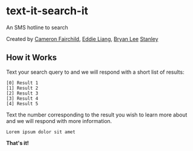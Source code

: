 # text-it-search-it
An SMS hotline to search

Created by [Cameron Fairchild](https://github.com/camfairchild/), [Eddie Liang](https://github.com/edd1eliang/), [Bryan Lee](https://github.com/B-lee71/) [Stanley](https://github.com/stanley021/)

## How it Works
Text your search query to <number> and we will respond with a short list of results:  
  
    [0] Result 1
    [1] Result 2
    [2] Result 3
    [3] Result 4
    [4] Result 5
  
Text the number corresponding to the result you wish to learn more about and we will respond with more information.  
  
    Lorem ipsum dolor sit amet

**That's it!**
